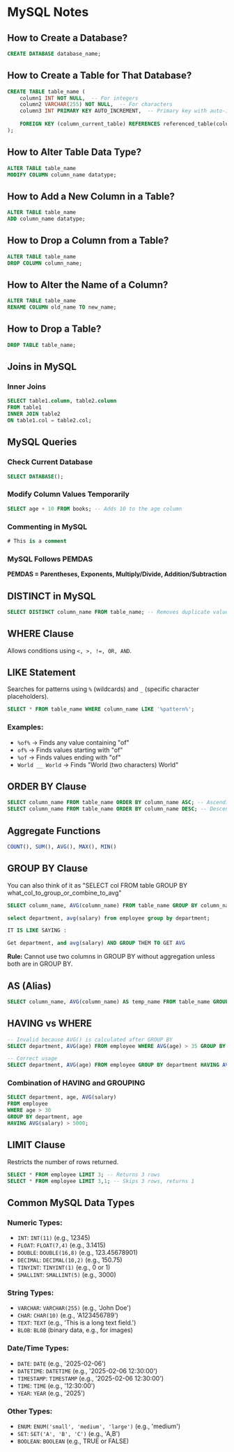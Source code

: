 # MySQL Notes

## How to Create a Database?
```sql
CREATE DATABASE database_name;
```

## How to Create a Table for That Database?
```sql
CREATE TABLE table_name (
    column1 INT NOT NULL,  -- For integers
    column2 VARCHAR(255) NOT NULL,  -- For characters
    column3 INT PRIMARY KEY AUTO_INCREMENT,  -- Primary key with auto-increment
    
    FOREIGN KEY (column_current_table) REFERENCES referenced_table(column_referenced_table)
);
```

## How to Alter Table Data Type?
```sql
ALTER TABLE table_name
MODIFY COLUMN column_name datatype;
```

## How to Add a New Column in a Table?
```sql
ALTER TABLE table_name
ADD column_name datatype;
```

## How to Drop a Column from a Table?
```sql
ALTER TABLE table_name
DROP COLUMN column_name;
```

## How to Alter the Name of a Column?
```sql
ALTER TABLE table_name
RENAME COLUMN old_name TO new_name;
```

## How to Drop a Table?
```sql
DROP TABLE table_name;
```

## Joins in MySQL

### Inner Joins
```sql
SELECT table1.column, table2.column 
FROM table1 
INNER JOIN table2
ON table1.col = table2.col;
```

## MySQL Queries

### Check Current Database
```sql
SELECT DATABASE();
```

### Modify Column Values Temporarily
```sql
SELECT age + 10 FROM books; -- Adds 10 to the age column
```

### Commenting in MySQL
```sql
# This is a comment
```

### MySQL Follows PEMDAS
**PEMDAS = Parentheses, Exponents, Multiply/Divide, Addition/Subtraction**

## DISTINCT in MySQL
```sql
SELECT DISTINCT column_name FROM table_name; -- Removes duplicate values
```

## WHERE Clause
Allows conditions using `<, >, !=, OR, AND`.

## LIKE Statement
Searches for patterns using `%` (wildcards) and `_` (specific character placeholders).
```sql
SELECT * FROM table_name WHERE column_name LIKE '%pattern%';
```

### Examples:
- `%of%` → Finds any value containing "of"
- `of%` → Finds values starting with "of"
- `%of` → Finds values ending with "of"
- `World __ World` → Finds "World (two characters) World"

## ORDER BY Clause
```sql
SELECT column_name FROM table_name ORDER BY column_name ASC; -- Ascending order
SELECT column_name FROM table_name ORDER BY column_name DESC; -- Descending order
```

## Aggregate Functions
```sql
COUNT(), SUM(), AVG(), MAX(), MIN()
```

## GROUP BY Clause
You can also think of it as "SELECT col FROM table GROUP BY what_col_to_group_or_combine_to_avg"
```sql
SELECT column_name, AVG(column_name) FROM table_name GROUP BY column_name;
```

```sql
select department, avg(salary) from employee group by department; 

IT IS LIKE SAYING :

Get department, and avg(salary) AND GROUP THEM TO GET AVG

```

**Rule:** Cannot use two columns in GROUP BY without aggregation unless both are in GROUP BY.

## AS (Alias)
```sql
SELECT column_name, AVG(column_name) AS temp_name FROM table_name GROUP BY column_name;
```

## HAVING vs WHERE
```sql
-- Invalid because AVG() is calculated after GROUP BY
SELECT department, AVG(age) FROM employee WHERE AVG(age) > 35 GROUP BY department;

-- Correct usage
SELECT department, AVG(age) FROM employee GROUP BY department HAVING AVG(age) > 35;
```

### Combination of HAVING and GROUPING
```sql
SELECT department, age, AVG(salary)  
FROM employee  
WHERE age > 30  
GROUP BY department, age  
HAVING AVG(salary) > 5000;
```

## LIMIT Clause
Restricts the number of rows returned.
```sql
SELECT * FROM employee LIMIT 3; -- Returns 3 rows
SELECT * FROM employee LIMIT 3,1; -- Skips 3 rows, returns 1
```

## Common MySQL Data Types

### Numeric Types:
- `INT`: `INT(11)` (e.g., 12345)
- `FLOAT`: `FLOAT(7,4)` (e.g., 3.1415)
- `DOUBLE`: `DOUBLE(16,8)` (e.g., 123.45678901)
- `DECIMAL`: `DECIMAL(10,2)` (e.g., 150.75)
- `TINYINT`: `TINYINT(1)` (e.g., 0 or 1)
- `SMALLINT`: `SMALLINT(5)` (e.g., 3000)

### String Types:
- `VARCHAR`: `VARCHAR(255)` (e.g., 'John Doe')
- `CHAR`: `CHAR(10)` (e.g., 'A123456789')
- `TEXT`: `TEXT` (e.g., 'This is a long text field.')
- `BLOB`: `BLOB` (binary data, e.g., for images)

### Date/Time Types:
- `DATE`: `DATE` (e.g., '2025-02-06')
- `DATETIME`: `DATETIME` (e.g., '2025-02-06 12:30:00')
- `TIMESTAMP`: `TIMESTAMP` (e.g., '2025-02-06 12:30:00')
- `TIME`: `TIME` (e.g., '12:30:00')
- `YEAR`: `YEAR` (e.g., '2025')

### Other Types:
- `ENUM`: `ENUM('small', 'medium', 'large')` (e.g., 'medium')
- `SET`: `SET('A', 'B', 'C')` (e.g., 'A,B')
- `BOOLEAN`: `BOOLEAN` (e.g., TRUE or FALSE)

